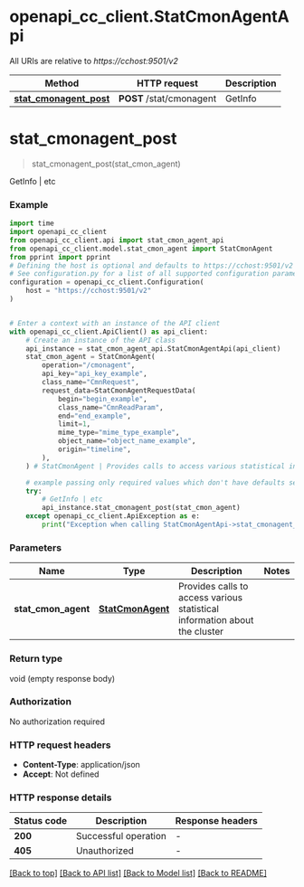 # openapi_cc_client.StatCmonAgentApi

All URIs are relative to *https://cchost:9501/v2*

Method | HTTP request | Description
------------- | ------------- | -------------
[**stat_cmonagent_post**](StatCmonAgentApi.md#stat_cmonagent_post) | **POST** /stat/cmonagent | GetInfo | etc


# **stat_cmonagent_post**
> stat_cmonagent_post(stat_cmon_agent)

GetInfo | etc

### Example


```python
import time
import openapi_cc_client
from openapi_cc_client.api import stat_cmon_agent_api
from openapi_cc_client.model.stat_cmon_agent import StatCmonAgent
from pprint import pprint
# Defining the host is optional and defaults to https://cchost:9501/v2
# See configuration.py for a list of all supported configuration parameters.
configuration = openapi_cc_client.Configuration(
    host = "https://cchost:9501/v2"
)


# Enter a context with an instance of the API client
with openapi_cc_client.ApiClient() as api_client:
    # Create an instance of the API class
    api_instance = stat_cmon_agent_api.StatCmonAgentApi(api_client)
    stat_cmon_agent = StatCmonAgent(
        operation="/cmonagent",
        api_key="api_key_example",
        class_name="CmnRequest",
        request_data=StatCmonAgentRequestData(
            begin="begin_example",
            class_name="CmnReadParam",
            end="end_example",
            limit=1,
            mime_type="mime_type_example",
            object_name="object_name_example",
            origin="timeline",
        ),
    ) # StatCmonAgent | Provides calls to access various statistical information about the cluster

    # example passing only required values which don't have defaults set
    try:
        # GetInfo | etc
        api_instance.stat_cmonagent_post(stat_cmon_agent)
    except openapi_cc_client.ApiException as e:
        print("Exception when calling StatCmonAgentApi->stat_cmonagent_post: %s\n" % e)
```


### Parameters

Name | Type | Description  | Notes
------------- | ------------- | ------------- | -------------
 **stat_cmon_agent** | [**StatCmonAgent**](StatCmonAgent.md)| Provides calls to access various statistical information about the cluster |

### Return type

void (empty response body)

### Authorization

No authorization required

### HTTP request headers

 - **Content-Type**: application/json
 - **Accept**: Not defined


### HTTP response details

| Status code | Description | Response headers |
|-------------|-------------|------------------|
**200** | Successful operation |  -  |
**405** | Unauthorized |  -  |

[[Back to top]](#) [[Back to API list]](../README.md#documentation-for-api-endpoints) [[Back to Model list]](../README.md#documentation-for-models) [[Back to README]](../README.md)

